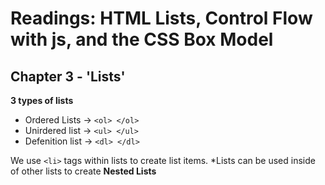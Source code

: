 # Readings: HTML Lists, Control Flow with js, and the CSS Box Model

## **Chapter 3 - 'Lists'**

**3 types of lists**
- Ordered Lists -> `<ol> </ol>`
- Unirdered list -> `<ul> </ul>`
- Defenition list -> `<dl> </dl>`

We use `<li>` tags within lists to create list items.
*Lists can be used inside of other lists to create **Nested Lists**
